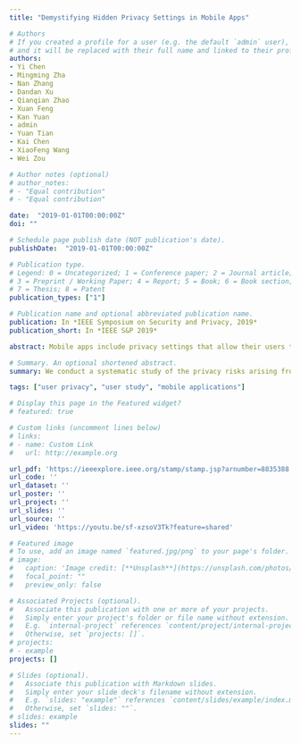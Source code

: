 ```yaml
---
title: "Demystifying Hidden Privacy Settings in Mobile Apps"

# Authors
# If you created a profile for a user (e.g. the default `admin` user), write the username (folder name) here 
# and it will be replaced with their full name and linked to their profile.
authors:
- Yi Chen
- Mingming Zha
- Nan Zhang
- Dandan Xu 
- Qianqian Zhao 
- Xuan Feng 
- Kan Yuan
- admin 
- Yuan Tian 
- Kai Chen 
- XiaoFeng Wang
- Wei Zou

# Author notes (optional)
# author_notes:
# - "Equal contribution"
# - "Equal contribution"

date:  "2019-01-01T00:00:00Z"
doi: ""

# Schedule page publish date (NOT publication's date).
publishDate:  "2019-01-01T00:00:00Z"

# Publication type.
# Legend: 0 = Uncategorized; 1 = Conference paper; 2 = Journal article;
# 3 = Preprint / Working Paper; 4 = Report; 5 = Book; 6 = Book section;
# 7 = Thesis; 8 = Patent
publication_types: ["1"]

# Publication name and optional abbreviated publication name.
publication: In *IEEE Symposium on Security and Privacy, 2019*
publication_short: In *IEEE S&P 2019*

abstract: Mobile apps include privacy settings that allow their users to configure how their data should be shared. These settings, however, are often hard to locate and hard to understand by the users, even in popular apps, such as Facebook. More seriously, they are often set to share user data by default, exposing her privacy without proper consent. In this paper, we report the first systematic study on the problem, which is made possible through an in-depth analysis of user perception of the privacy settings. More specifically, we first conduct two user studies (involving nearly one thousand users) to understand privacy settings from the user’s perspective, and identify these hard-to-find settings. Then we select 14 features that uniquely characterize such hidden privacy settings and utilize a novel technique called semantics- based UI tracing to extract them from a given app. On top of these features, a classifier is trained to automatically discover the hidden privacy settings, which together with other innovations, has been implemented into a tool called Hound. Over our labeled data set, the tool achieves an accuracy of 93.54%. Further running it on 100,000 latest apps from both Google Play and third-party markets, we find that over a third (36.29%) of the privacy settings identified from these apps are “hidden”. Looking into these settings, we observe that they become hard to discover and hard to understand primarily due to the problematic categorization on the apps’ user interfaces and/or confusing descriptions. Further importantly, though more privacy options have been offered to the user over time, also discovered is the persistence of their usability issue, which becomes even more serious, e.g., originally easy-to-find settings now harder to locate. And among all such hidden privacy settings, 82.16% are set to leak user privacy by default. We provide suggestions for improving the usability of these privacy settings at the end of our study.

# Summary. An optional shortened abstract.
summary: We conduct a systematic study of the privacy risks arising from default privacy settings in mobile applications.

tags: ["user privacy", "user study", "mobile applications"]

# Display this page in the Featured widget?
# featured: true

# Custom links (uncomment lines below)
# links:
# - name: Custom Link
#   url: http://example.org

url_pdf: 'https://ieeexplore.ieee.org/stamp/stamp.jsp?arnumber=8835388'
url_code: ''
url_dataset: ''
url_poster: ''
url_project: ''
url_slides: ''
url_source: ''
url_video: 'https://youtu.be/sf-xzsoV3Tk?feature=shared'

# Featured image
# To use, add an image named `featured.jpg/png` to your page's folder. 
# image:
#   caption: 'Image credit: [**Unsplash**](https://unsplash.com/photos/pLCdAaMFLTE)'
#   focal_point: ""
#   preview_only: false

# Associated Projects (optional).
#   Associate this publication with one or more of your projects.
#   Simply enter your project's folder or file name without extension.
#   E.g. `internal-project` references `content/project/internal-project/index.md`.
#   Otherwise, set `projects: []`.
# projects:
# - example
projects: []

# Slides (optional).
#   Associate this publication with Markdown slides.
#   Simply enter your slide deck's filename without extension.
#   E.g. `slides: "example"` references `content/slides/example/index.md`.
#   Otherwise, set `slides: ""`.
# slides: example
slides: ""
---
```


<!-- {{% callout note %}}
Click the *Cite* button above to demo the feature to enable visitors to import publication metadata into their reference management software.
{{% /callout %}}

{{% callout note %}}
Create your slides in Markdown - click the *Slides* button to check out the example.
{{% /callout %}}

Supplementary notes can be added here, including [code, math, and images](https://wowchemy.com/docs/writing-markdown-latex/). -->
